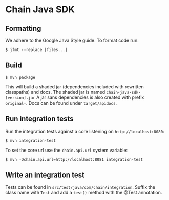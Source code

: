 # Chain Java SDK

## Formatting
We adhere to the Google Java Style guide. To format code run:
```
$ jfmt --replace [files...]
```

## Build
```
$ mvn package
```
This will build a shaded jar (dependencies included with rewritten classpaths) and docs.
The shaded jar is named `chain-java-sdk-[version].jar` A jar sans dependencies is also created
with prefix `original-`. Docs can be found under `target/apidocs`.

## Run integration tests
Run the integration tests against a core listening on `http://localhost:8080`:
```
$ mvn integration-test
```

To set the core url use the `chain.api.url` system variable:
```
$ mvn -Dchain.api.url=http://localhost:8081 integration-test
```

## Write an integration test
Tests can be found in `src/test/java/com/chain/integration`. Suffix the class name with `Test` and add a `test()` method with the @Test annotation.
